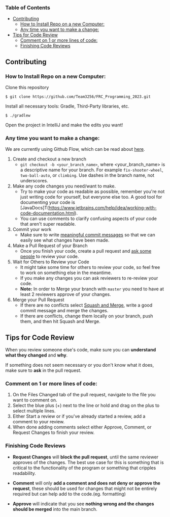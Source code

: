 ### Table of Contents
- [Contributing](#contributing)
    + [How to Install Repo on a new Computer:](#how-to-install-repo-on-a-new-computer)
    + [Any time you want to make a change:](#any-time-you-want-to-make-a-change)
- [Tips for Code Review](#tips-for-code-review)
    + [Comment on 1 or more lines of code:](#comment-on-1-or-more-lines-of-code)
    + [Finishing Code Reviews](#finishing-code-reviews)

## Contributing


### How to Install Repo on a new Computer:


Clone this repository

```
$ git clone https://github.com/Team3256/FRC_Programming_2023.git
```

Install all necessary tools: Gradle, Third-Party libraries, etc.

```
$ ./gradlew
```
Open the project in IntelliJ and make the edits you want!

### Any time you want to make a change:
We are currently using Github Flow, which can be read about [here](https://guides.github.com/introduction/flow/).

1. Create and checkout a new branch
    - `git checkout -b <your_branch_name>`, where <your_branch_name> is a descriptive name for your branch. For example `fix-shooter-wheel`, `two-ball-auto`, or `climbing`. Use dashes in the branch name, not underscores.
2. Make any code changes you need/want to make.
    - Try to make your code as readable as possible, remember you're not just writing code for yourself, but everyone else too. A good tool for documenting your code is [JavaDocs]T(https://www.jetbrains.com/help/idea/working-with-code-documentation.html).
    - You can use comments to clarify confusing aspects of your code that aren't super readable.
3. Commit your work
    - Make sure to write [meaningful commit messages](https://chris.beams.io/posts/git-commit/) so that we can easily see what changes have been made.
4. Make a Pull Request of your Branch
    - Once you finish your code, create a pull request and [ask some people](https://docs.github.com/en/github/collaborating-with-issues-and-pull-requests/requesting-a-pull-request-review) to review your code.
5. Wait for Others to Review your Code
    -  It might take some time for others to review your code, so feel free to work on something else in the meantime.
    - If you make any changes you can ask reviewers to re-review your code.
    - **Note:** In order to Merge your branch with `master` you need to have at least 2 reviewers approve of your changes.
6. Merge your Pull Request
    - If there are no conflicts select [Squash and Merge](https://docs.github.com/en/github/collaborating-with-issues-and-pull-requests/about-pull-request-merges#squash-and-merge-your-pull-request-commits), write a good commit message and merge the changes.
    - If there are conflicts, change them locally on your branch, push them, and then hit Squash and Merge.

## Tips for Code Review

When you review someone else's code, make sure you can __understand what they changed__ and __why__.

If something does not seem necessary or you don't know what it does, make sure to __ask__ in the pull request.

### Comment on 1 or more lines of code:
1. On the Files Changed tab of the pull request, navigate to the file you want to comment on.
2. Select the blue plus (+) next to the line or hold and drag on the plus to select multiple lines.
3. Either Start a review or if you've already started a review, add a comment to your review.
4. When done adding comments select either Approve, Comment, or Request Changes to finish your review.

### Finishing Code Reviews

* **Request Changes** will __block the pull request__, until the same reviewer approves of the changes. The best use case for this is something that is critical to the functionality of the program or something that cripples readability.

* **Comment** will only __add a comment and does not deny or approve the request__, these should be used for changes that might not be entirely required but can help add to the code.(eg. formatting)

* **Approve** will indicate that you see __nothing wrong and the changes should be merged__ into the main branch.
